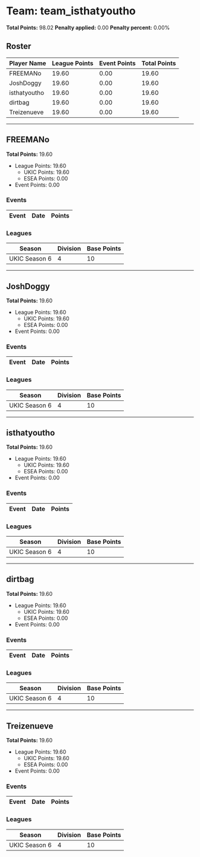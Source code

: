 # Team: team_isthatyoutho

**Total Points:** 98.02
**Penalty applied:** 0.00
**Penalty percent:** 0.00%

## Roster
| Player Name | League Points | Event Points | Total Points |
|-------------|--------------|--------------|-------------|
| FREEMANo | 19.60 | 0.00 | 19.60 |
| JoshDoggy | 19.60 | 0.00 | 19.60 |
| isthatyoutho | 19.60 | 0.00 | 19.60 |
| dirtbag | 19.60 | 0.00 | 19.60 |
| Treizenueve | 19.60 | 0.00 | 19.60 |

---

## FREEMANo

**Total Points:** 19.60

- League Points: 19.60
  - UKIC Points: 19.60
  - ESEA Points: 0.00
- Event Points: 0.00

### Events
| Event | Date | Points |
|-------|------|--------|
### Leagues
| Season | Division | Base Points |
|--------|----------|-------------|
| UKIC Season 6 | 4 | 10 |
---

## JoshDoggy

**Total Points:** 19.60

- League Points: 19.60
  - UKIC Points: 19.60
  - ESEA Points: 0.00
- Event Points: 0.00

### Events
| Event | Date | Points |
|-------|------|--------|
### Leagues
| Season | Division | Base Points |
|--------|----------|-------------|
| UKIC Season 6 | 4 | 10 |
---

## isthatyoutho

**Total Points:** 19.60

- League Points: 19.60
  - UKIC Points: 19.60
  - ESEA Points: 0.00
- Event Points: 0.00

### Events
| Event | Date | Points |
|-------|------|--------|
### Leagues
| Season | Division | Base Points |
|--------|----------|-------------|
| UKIC Season 6 | 4 | 10 |
---

## dirtbag

**Total Points:** 19.60

- League Points: 19.60
  - UKIC Points: 19.60
  - ESEA Points: 0.00
- Event Points: 0.00

### Events
| Event | Date | Points |
|-------|------|--------|
### Leagues
| Season | Division | Base Points |
|--------|----------|-------------|
| UKIC Season 6 | 4 | 10 |
---

## Treizenueve

**Total Points:** 19.60

- League Points: 19.60
  - UKIC Points: 19.60
  - ESEA Points: 0.00
- Event Points: 0.00

### Events
| Event | Date | Points |
|-------|------|--------|
### Leagues
| Season | Division | Base Points |
|--------|----------|-------------|
| UKIC Season 6 | 4 | 10 |